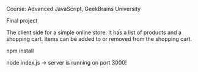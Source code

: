 Course: Advanced JavaScript, GeekBrains University

Final project

The client side for a simple online store. 
It has a list of products and a shopping cart. 
Items can be added to or removed from the shopping cart.


npm install

node index.js -> server is running on port 3000!
